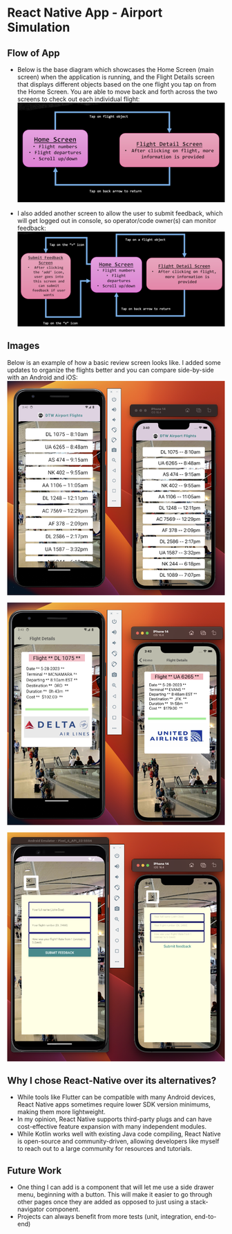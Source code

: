 # React Native App - Airport Simulation

## Flow of App

- Below is the base diagram which showcases the Home Screen (main screen) when the application is running, and the Flight Details screen that displays different objects based on the one flight you tap on from the Home Screen. You are able to move back and forth across the two screens to check out each individual flight:
  ![Alt text](image-3.png)

* I also added another screen to allow the user to submit feedback, which will get logged out in console, so operator/code owner(s) can monitor feedback:
  ![Alt text](image-4.png)

## Images

Below is an example of how a basic review screen looks like. I added some updates to organize the flights better and you can compare side-by-side with an Android and iOS:
![Alt text](image-1.png)

![Alt text](image-2.png)

![Alt text](image-5.png)

## Why I chose React-Native over its alternatives?

- While tools like Flutter can be compatible with many Android devices, React Native apps sometimes require lower SDK version minimums, making them more lightweight.
- In my opinion, React Native supports third-party plugs and can have cost-effective feature expansion with many independent modules.
- While Kotlin works well with existing Java code compiling, React Native is open-source and community-driven, allowing developers like myself to reach out to a large community for resources and tutorials.

## Future Work

- One thing I can add is a component that will let me use a side drawer menu, beginning with a button. This will make it easier to go through other pages once they are added as opposed to just using a stack-navigator component.
- Projects can always benefit from more tests (unit, integration, end-to-end)
